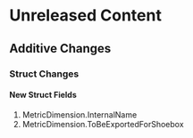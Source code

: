 # Unreleased Content

## Additive Changes

### Struct Changes

#### New Struct Fields

1. MetricDimension.InternalName
1. MetricDimension.ToBeExportedForShoebox
